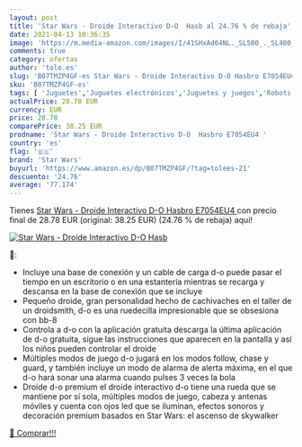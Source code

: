 ```yaml
---
layout: post
title: 'Star Wars - Droide Interactivo D-O  Hasb al 24.76 % de rebaja'
date: 2021-04-13 10:36:35
image: 'https://m.media-amazon.com/images/I/41SHxAd64NL._SL500_._SL400_.jpg'
comments: true
category: ofertas
author: 'tole.es'
slug: 'B07TMZP4GF-es Star Wars - Droide Interactivo D-O Hasbro E7054EU4'
sku: 'B07TMZP4GF-es'
tags: [ 'Juguetes','Juguetes electrónicos','Juguetes y juegos','Robots','hasbro','star wars', ]
actualPrice: 28.78 EUR
currency: EUR
price: 28.78
comparePrice: 38.25 EUR
prodname: 'Star Wars - Droide Interactivo D-O  Hasbro E7054EU4 '
country: 'es'
flag: '🇪🇸'
brand: 'Star Wars'
buyurl: 'https://www.amazon.es/dp/B07TMZP4GF/?tag=tolees-21'
descuento: '24.76'
average: '77.174'
---
```


Tienes [Star Wars - Droide Interactivo D-O  Hasbro E7054EU4 ](https://www.amazon.es/dp/B07TMZP4GF/?tag=tolees-21) con precio final de  28.78 EUR (original: 38.25 EUR) (24.76 %  de rebaja) aqui!

[![Star Wars - Droide Interactivo D-O  Hasb](https://m.media-amazon.com/images/I/41SHxAd64NL._SL500_._SL400_.jpg)](https://www.amazon.es/dp/B07TMZP4GF/?tag=tolees-21)

🔎:

- Incluye una base de conexión y un cable de carga d-o puede pasar el tiempo en un escritorio o en una estantería mientras se recarga y descansa en la base de conexión que se incluye
- Pequeño droide, gran personalidad hecho de cachivaches en el taller de un droidsmith, d-o es una ruedecilla impresionable que se obsesiona con bb-8
- Controla a d-o con la aplicación gratuita descarga la última aplicación de d-o gratuita, sigue las instrucciones que aparecen en la pantalla y así los niños pueden controlar el droide
- Múltiples modos de juego d-o jugará en los modos follow, chase y guard, y también incluye un modo de alarma de alerta máxima, en el que d-o hará sonar una alarma cuando pulses 3 veces la bola
- Droide d-o premium el droide interactivo d-o tiene una rueda que se mantiene por sí sola, múltiples modos de juego, cabeza y antenas móviles y cuenta con ojos led que se iluminan, efectos sonoros y decoración premium basados en Star Wars: el ascenso de skywalker

[🛒 Comprar!!!](https://www.amazon.es/dp/B07TMZP4GF/?tag=tolees-21)
